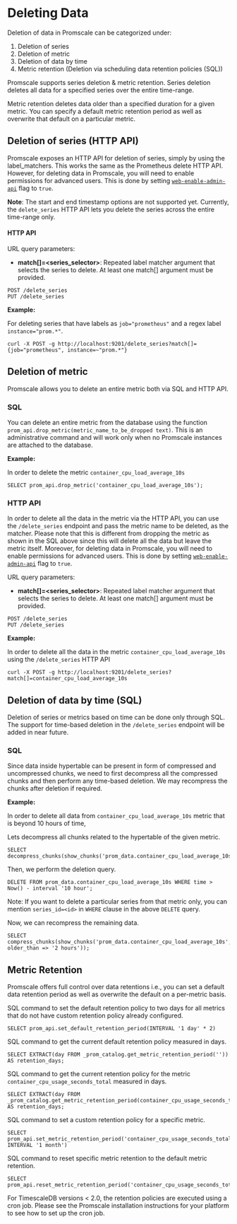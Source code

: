 # Deleting Data

Deletion of data in Promscale can be categorized under:

1. Deletion of series
2. Deletion of metric
3. Deletion of data by time
4. Metric retention (Deletion via scheduling data retention policies (SQL))

Promscale supports series deletion & metric retention. Series deletion deletes all data for a specified series over the
entire time-range.

Metric retention deletes data older than a specified duration for a given metric. You can specify a default metric
retention period as well as overwrite that default on a particular metric.

## Deletion of series (HTTP API)

Promscale exposes an HTTP API for deletion of series, simply by using the label_matchers. This works the same as the Prometheus delete HTTP API.
However, for deleting data in Promscale, you will need to enable permissions for advanced users. This is done by setting
[`web-enable-admin-api`](https://github.com/timescale/promscale/blob/master/docs/cli.md#general-flags) flag to `true`.

**Note**: The start and end timestamp options are not supported yet. Currently, the `delete_series` HTTP API lets you
delete the series across the entire time-range only.

#### HTTP API

URL query parameters:

* **match[]=<series_selector>**: Repeated label matcher argument that selects the series to delete. At least one match[] argument must be provided.

```
POST /delete_series
PUT /delete_series
```

**Example:**

For deleting series that have labels as `job="prometheus"` and a regex label `instance="prom.*"`.

```shell
curl -X POST -g http://localhost:9201/delete_series?match[]={job="prometheus", instance=~"prom.*"}
```

## Deletion of metric

Promscale allows you to delete an entire metric both via SQL and HTTP API.

### SQL

You can delete an entire metric from the database using the function `prom_api.drop_metric(metric_name_to_be_dropped text)`.
This is an administrative command and will work only when no Promscale instances are attached to the database.

**Example:**

In order to delete the metric `container_cpu_load_average_10s`

```postgresql
SELECT prom_api.drop_metric('container_cpu_load_average_10s');
```

### HTTP API

In order to delete all the data in the metric via the HTTP API, you can use the `/delete_series` endpoint and pass the metric name to 
be deleted, as the matcher. Please note that this is different from dropping the metric as shown in the SQL above since 
this will delete all the data but leave the metric itself. Moreover, for deleting data in Promscale,
you will need to enable permissions for advanced users. This is done by setting
[`web-enable-admin-api`](https://github.com/timescale/promscale/blob/master/docs/cli.md#general-flags) flag to `true`.

URL query parameters:

* **match[]=<series_selector>**: Repeated label matcher argument that selects the series to delete. At least one match[] argument must be provided.

```
POST /delete_series
PUT /delete_series
```

**Example:**

In order to delete all the data in the metric `container_cpu_load_average_10s` using the `/delete_series` HTTP API

```shell
curl -X POST -g http://localhost:9201/delete_series?match[]=container_cpu_load_average_10s
```

## Deletion of data by time (SQL)

Deletion of series or metrics based on time can be done only through SQL. The support for time-based deletion in the
`/delete_series` endpoint will be added in near future.

### SQL

Since data inside hypertable can be present in form of compressed and uncompressed chunks, we need to first decompress
all the compressed chunks and then perform any time-based deletion. We may recompress the chunks after deletion if required.

**Example:**

In order to delete all data from `container_cpu_load_average_10s` metric that is beyond 10 hours of time,

Lets decompress all chunks related to the hypertable of the given metric.

```postgresql
SELECT decompress_chunks(show_chunks('prom_data.container_cpu_load_average_10s'));
```

Then, we perform the deletion query.

```postgresql
DELETE FROM prom_data.container_cpu_load_average_10s WHERE time > Now() - interval '10 hour';
```

Note: If you want to delete a particular series from that metric only, you can mention `series_id=<id>` in `WHERE`
clause in the above `DELETE` query.

Now, we can recompress the remaining data.

```postgresql
SELECT compress_chunks(show_chunks('prom_data.container_cpu_load_average_10s', older_than => '2 hours'));
```

## Metric Retention

Promscale offers full control over data retentions i.e., you can set a default data retention period as well as overwrite the default on a per-metric basis.

SQL command to set the default retention policy to two days for all metrics that do not have custom retention policy already configured.

```
SELECT prom_api.set_default_retention_period(INTERVAL '1 day' * 2)
```

SQL command to get the current default retention policy measured in days.

```
SELECT EXTRACT(day FROM _prom_catalog.get_metric_retention_period('')) AS retention_days;
```

SQL command to get the current retention policy for the metric `container_cpu_usage_seconds_total` measured in days.

```
SELECT EXTRACT(day FROM _prom_catalog.get_metric_retention_period(container_cpu_usage_seconds_total')) AS retention_days;
```

SQL command to set a custom retention policy for a specific metric.

```
SELECT prom_api.set_metric_retention_period('container_cpu_usage_seconds_total', INTERVAL '1 month')
```

SQL command to reset specific metric retention to the default metric retention.

```
SELECT prom_api.reset_metric_retention_period('container_cpu_usage_seconds_total')
```

For TimescaleDB versions < 2.0, the retention policies are executed using a cron job. Please see the Promscale
installation instructions for your platform to see how to set up the cron job.
